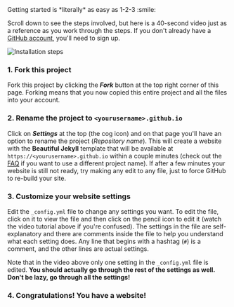 <html>
  <head>
Getting started is *literally* as easy as 1-2-3 :smile:

<div class="gs-section-01" markdown="1">

Scroll down to see the steps involved, but here is a 40-second video just as a reference as you work through the steps. If you don't already have a [GitHub account](https://github.com/join), you'll need to sign up.

![Installation steps](assets/img/install-steps.gif)
</head>
 <body>
<div class="gs-section-02" markdown="1">

### 1. Fork this project

Fork this project by clicking the __*Fork*__ button at the top right corner of this page. Forking means that you now copied this entire project and all the files into your account.

</div>
<div class="gs-section-03" markdown="1">

### 2. Rename the project to `<yourusername>.github.io`

Click on __*Settings*__ at the top (the cog icon) and on that page you'll have an option to rename the project (*Repository name*). This will create a website with the **Beautiful Jekyll** template that will be available at `https://<yourusername>.github.io` within a couple minutes (check out the [FAQ](https://beautifuljekyll.com/faq/#custom-domain) if you want to use a different project name). If after a few minutes your website is still not ready, try making any edit to any file, just to force GitHub to re-build your site.

</div>
<div class="gs-section-04" markdown="1">

### 3. Customize your website settings

Edit the `_config.yml` file to change any settings you want. To edit the file, click on it to view the file and then click on the pencil icon to edit it (watch the video tutorial above if you're confused).  The settings in the file are self-explanatory and there are comments inside the file to help you understand what each setting does. Any line that begins with a hashtag (`#`) is a comment, and the other lines are actual settings.

Note that in the video above only one setting in the `_config.yml` file is edited. **You should actually go through the rest of the settings as well. Don't be lazy, go through all the settings!**

</div>
<div class="gs-section-05" markdown="1">

### 4. Congratulations! You have a website!
</div>
</div>
<style>
.gs-section-01 h2 { 
  color: blue; 
}

.gs-section-01 p { 
  font-size: 40px; 
}

.gs-section-02 h3 { 
  color: red; 
}

.gs-section-02 p { 
  font-size: 30px; 
}

.gs-section-03 h3 { 
  color: green; 
}

.gs-section-03 p { 
  font-size: 30px; 
}

.gs-section-04 h3 { 
  color: purple; 
}

.gs-section-04 p { 
  font-size: 30px; 
}
</style>
</body>
</html>
